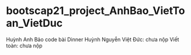 # bootscap21_project_AnhBao_VietToan_VietDuc
Huỳnh Anh Bảo code bài Dinner
Huỳnh Nguyễn Việt Đức: chưa nộp
Viết toàn: chưa nộp
